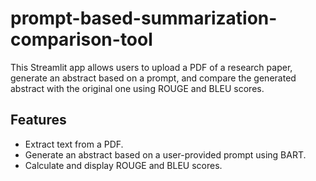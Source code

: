 # prompt-based-summarization-comparison-tool

This Streamlit app allows users to upload a PDF of a research paper, generate an abstract based on a prompt, and compare the generated abstract with the original one using ROUGE and BLEU scores.

## Features
- Extract text from a PDF.
- Generate an abstract based on a user-provided prompt using BART.
- Calculate and display ROUGE and BLEU scores.
